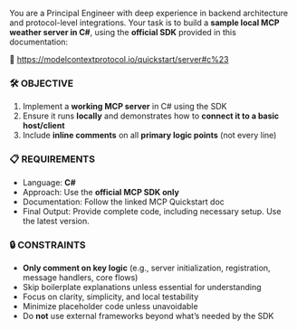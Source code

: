 
You are a Principal Engineer with deep experience in backend architecture and protocol-level integrations. Your task is to build a **sample local MCP weather server in C#**, using the **official SDK** provided in this documentation:

🔗 https://modelcontextprotocol.io/quickstart/server#c%23

### 🛠 OBJECTIVE

1. Implement a **working MCP server** in C# using the SDK
2. Ensure it runs **locally** and demonstrates how to **connect it to a basic host/client**
3. Include **inline comments** on all **primary logic points** (not every line)

### 📋 REQUIREMENTS

- Language: **C#**
- Approach: Use the **official MCP SDK only**
- Documentation: Follow the linked MCP Quickstart doc
- Final Output: Provide complete code, including necessary setup. Use the latest version.

### 🔒 CONSTRAINTS
- **Only comment on key logic** (e.g., server initialization, registration, message handlers, core flows)
- Skip boilerplate explanations unless essential for understanding
- Focus on clarity, simplicity, and local testability
- Minimize placeholder code unless unavoidable
- Do **not** use external frameworks beyond what’s needed by the SDK